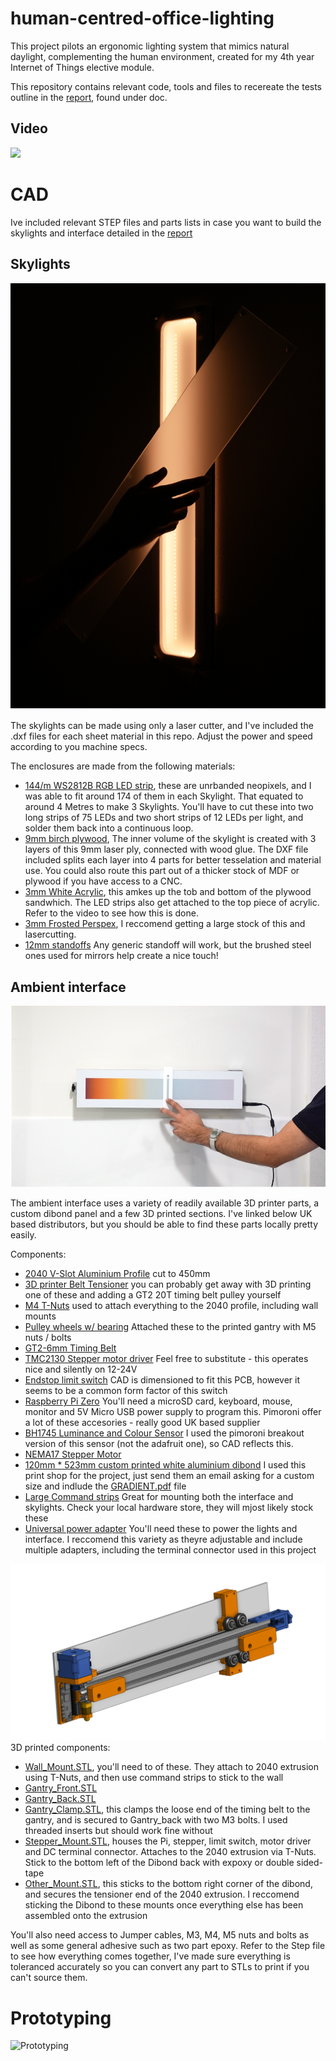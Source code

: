 # human-centred-office-lighting
 
 This project pilots an ergonomic lighting system that mimics natural daylight, complementing the human environment, created for my 4th year Internet of Things elective module.

 This repository contains relevant code, tools and files to recereate the tests outline in the [report](doc/Human_centred_office_lighting.pdf), found under doc.
 
## Video
<a href="https://www.youtube.com/watch?v=UIQVlB2CDCI">
    <img src="https://img.youtube.com/vi/UIQVlB2CDCI/maxresdefault.jpg" width="480" />
</a>

# CAD
Ive included relevant STEP files and parts lists in case you want to build the skylights and interface detailed in the [report](doc/Human_centred_office_lighting.pdf)

## Skylights
![Skylight](doc/img/Skylights.png)

The skylights can be made using only a laser cutter, and I've included the .dxf files for each sheet material in this repo. Adjust the power and speed according to you machine specs.

The enclosures are made from the following materials:
 - [144/m WS2812B RGB LED strip](https://www.amazon.co.uk/dp/B07Q9KCC6M?psc=1&ref=ppx_yo2ov_dt_b_product_details), these are unrbanded neopixels, and I was able to fit around 174 of them in each Skylight. That equated to around 4 Metres to make 3 Skylights. You'll have to cut these into two long strips of 75 LEDs and two short strips of 12 LEDs per light, and solder them back into a continuous loop.
 - [9mm birch plywood](https://www.techsoft.co.uk/products/laser-cutting-materials/laser-grade-plywood-birch), The inner volume of the skylight is created with 3 layers of this 9mm laser ply, connected with wood glue. The DXF file included splits each layer into 4 parts for better tesselation and material use. You could also route this part out of a thicker stock of MDF or plywood if you have access to a CNC.
 - [3mm White Acrylic](https://www.techsoft.co.uk/products/laser-cutting-materials/acrylic-coloured-clear), this amkes up the tob and bottom of the plywood sandwhich. The LED strips also get attached to the top piece of acrylic. Refer to the video to see how this is done.
 - [3mm Frosted Perspex](https://www.cutmy.co.uk/plastic/acrylic-perspex-sheets/frosted/), I reccomend getting a large stock of this and lasercutting.
 - [12mm standoffs](https://www.amazon.co.uk/dp/B0851MNP1F?psc=1&ref=ppx_yo2ov_dt_b_product_details) Any generic standoff will work, but the brushed steel ones used for mirrors help create a nice touch!

## Ambient interface
![Interface](doc/img/Ambient.png)

The ambient interface uses a variety of readily available 3D printer parts, a custom dibond panel and a few 3D printed sections. I've linked below UK based distributors, but you should be able to find these parts locally pretty easily.


Components:
 - [2040 V-Slot Aluminium Profile](https://printermods.co.uk/products/sku11014?variant=39904045334678) cut to 450mm
 - [3D printer Belt Tensioner](https://printermods.co.uk/products/sku12534?variant=43025082056950) you can probably get away with 3D printing one of these and adding a GT2 20T timing belt pulley yourself
 - [M4 T-Nuts](https://printermods.co.uk/products/sku11148?variant=36960296272022) used to attach everything to the 2040 profile, including wall mounts
 - [Pulley wheels w/ bearing](https://printermods.co.uk/products/sku10855?variant=36915990429846) Attached these to the printed gantry with M5 nuts / bolts
 - [GT2-6mm Timing Belt](https://printermods.co.uk/products/sku12225?variant=39977974562966)
 - [TMC2130 Stepper motor driver](https://printermods.co.uk/products/sku10554?variant=37188251451542) Feel free to substitute - this operates nice and silently on 12-24V
 - [Endstop limit switch](https://printermods.co.uk/products/sku11838?variant=37518415102102) CAD is dimensioned to fit this PCB, however it seems to be a common form factor of this switch
 - [Raspberry Pi Zero](https://shop.pimoroni.com/products/raspberry-pi-zero-2-w?variant=39493046075475) You'll need a microSD card, keyboard, mouse, monitor and 5V Micro USB power supply to program this. Pimoroni offer a lot of these accesories -  really good UK based supplier
 - [BH1745 Luminance and Colour Sensor](https://shop.pimoroni.com/products/bh1745-luminance-and-colour-sensor-breakout?variant=12767599755347) I used the pimoroni breakout version of this sensor (not the adafruit one), so CAD reflects this.
 - [NEMA17 Stepper Motor](https://shop.pimoroni.com/products/nema-stepper-motor?variant=31384801017939)
 - [120mm * 523mm custom printed white aluminium dibond](https://www.vcprint.co.uk/dibond-aluminium-signs.html) I used this print shop for the project, just send them an email asking for a custom size and indlude the [GRADIENT.pdf](cad/GRADIENT.pdf) file
 - [Large Command strips](https://www.screwfix.com/p/command-self-adhesive-strips-assorted-16-piece-set/109hp) Great for mounting both the interface and skylights. Check your local hardware store, they will mjost likely stock these
 - [Universal power adapter](https://www.amazon.co.uk/gp/product/B09TRL3XV9/ref=ox_sc_act_title_1?smid=A3QFP7NSA4Z43O&psc=1) You'll need these to power the lights and interface. I reccomend this variety as theyre adjustable and include multiple adapters, including the terminal connector used in this project

![Printed elements in Orange](doc/img/Interface.png)
3D printed components:
 - [Wall_Mount.STL](cad/stl/Wall_Mount.stl), you'll need to of these. They attach to 2040 extrusion using T-Nuts, and then use command strips to stick to the wall
 - [Gantry_Front.STL](cad/stl/Gantry_Front.stl)
 - [Gantry_Back.STL](cad/stl/Gantry_Back.stl)
 - [Gantry_Clamp.STL](cad/stl/Gantry_Clamp.stl), this clamps the loose end of the timing belt to the gantry, and is secured to Gantry_back with two M3 bolts. I used threaded inserts but should work fine without
 - [Stepper_Mount.STL](cad/stl/Stepper_Mount.stl), houses the Pi, stepper, limit switch, motor driver and DC terminal connector. Attaches to the 2040 extrusion via T-Nuts. Stick to the bottom left of the Dibond back with expoxy or double sided-tape
 - [Other_Mount.STL](cad/stl/Other_Mount.stl), this sticks to the bottom right corner of the dibond, and secures the tensioner end of the 2040 extrusion. I reccomend sticking the Dibond to these mounts once everything else has been assembled onto the extrusion

You'll also need access to Jumper cables, M3, M4, M5 nuts and bolts as well as some general adhesive such as two part epoxy. Refer to the Step file to see how everything comes together, I've made sure everything is toleranced accurately so you can convert any part to STLs to print if you can't source them. 

# Prototyping
![Prototyping](doc/img/Prototyping.gif)






